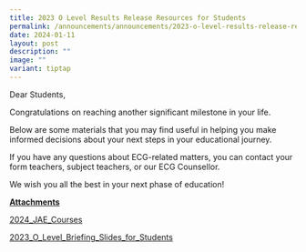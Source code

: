```yaml
---
title: 2023 O Level Results Release Resources for Students
permalink: /announcements/announcements/2023-o-level-results-release-resource-for-students/
date: 2024-01-11
layout: post
description: ""
image: ""
variant: tiptap
---
```

<p>Dear Students,</p><p>Congratulations on reaching another significant milestone in your life.</p><p>Below are some materials that you may find useful in helping you make informed decisions about your next steps in your educational journey.</p><p>If you have any questions about ECG-related matters, you can contact your form teachers, subject teachers, or our ECG Counsellor.</p><p>We wish you all the best in your next phase of education!</p><p><strong><u>Attachments</u></strong></p><p><a href="/files/Announcements/O Level/2023/2024_JAE_Courses.pdf" rel="noopener noreferrer nofollow" target="_blank">2024_JAE_Courses</a></p><p><a href="/files/Announcements/O Level/2023/2023_O_Level_Briefing_Slides_for_Students.pdf" rel="noopener noreferrer nofollow" target="_blank">2023_O_Level_Briefing_Slides_for_Students</a></p><p></p><p></p><p></p>